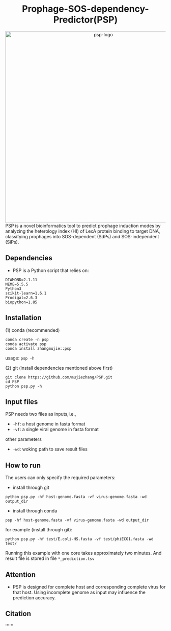 <div align="center">

# Prophage-SOS-dependency-Predictor(PSP)

<img src="https://github.com/user-attachments/assets/fd8d7436-f164-48cc-a2e5-044574184c12" alt="psp-logo" width="600" />

</div>
PSP is a novel bioinformatics tool to predict prophage induction modes by analyzing the heterology index (HI) of LexA protein binding to target DNA, classifying prophages into SOS-dependent (SdPs) and SOS-independent (SiPs).

## Dependencies
* PSP is a Python script that relies on:
```Biopython
DIAMOND=2.1.11
MEME=5.5.5
Python3
scikit-learn=1.6.1
Prodigal=2.6.3
biopython=1.85
```

## Installation
(1) conda (recommended)
```
conda create -n psp
conda activate psp
conda install zhangmujie::psp
```
usage: ```psp -h```

(2) git (install dependencies mentioned above first)
```
git clone https://github.com/mujiezhang/PSP.git
cd PSP
python psp.py -h
```

## Input files
PSP needs two files as inputs,i.e.,
* ```-hf```: a host genome in fasta format
* ```-vf```: a single viral genome in fasta format 

other parameters
* ```-wd```: woking path to save result files

## How to run
The users can only specify the required parameters:
* install through git
```
python psp.py -hf host-genome.fasta -vf virus-genome.fasta -wd output_dir
```
* install through conda
```
psp -hf host-genome.fasta -vf virus-genome.fasta -wd output_dir
```

for example (install through git):
```
python psp.py -hf test/E.coli-HS.fasta -vf test/phiECO1.fasta -wd test/
```

Running this example with one core takes approximately two minutes. And result file is stored in file ```*_prediction.tsv```

## Attention
* PSP is designed for complete host and corresponding complete virus for that host. Using incomplete genome as input may influence the prediction accuracy.

## Citation
''''''
